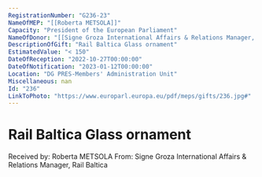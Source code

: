 ```yaml
---
RegistrationNumber: "G236-23"
NameOfMEP: "[[Roberta METSOLA]]"
Capacity: "President of the European Parliament"
NameOfDonor: "[[Signe Groza International Affairs & Relations Manager, Rail Baltica]]"
DescriptionOfGift: "Rail Baltica Glass ornament"
EstimatedValue: "< 150"
DateOfReception: "2022-10-27T00:00:00"
DateOfNotification: "2023-01-12T00:00:00"
Location: "DG PRES-Members' Administration Unit"
Miscellaneous: nan
Id: "236"
LinkToPhoto: "https://www.europarl.europa.eu/pdf/meps/gifts/236.jpg#"
---
```


# Rail Baltica Glass ornament

Received by: Roberta METSOLA
From: Signe Groza International Affairs & Relations Manager, Rail Baltica
